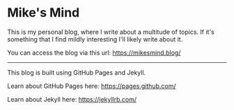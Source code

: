 # Mike's Mind

This is my personal blog, where I write about a multitude of topics. If it's something that I find mildly interesting I'll likely write about it.

You can access the blog via this url: https://mikesmind.blog/

***

This blog is built using GitHub Pages and Jekyll.

Learn about GitHub Pages here: https://pages.github.com/

Learn about Jekyll here: https://jekyllrb.com/
